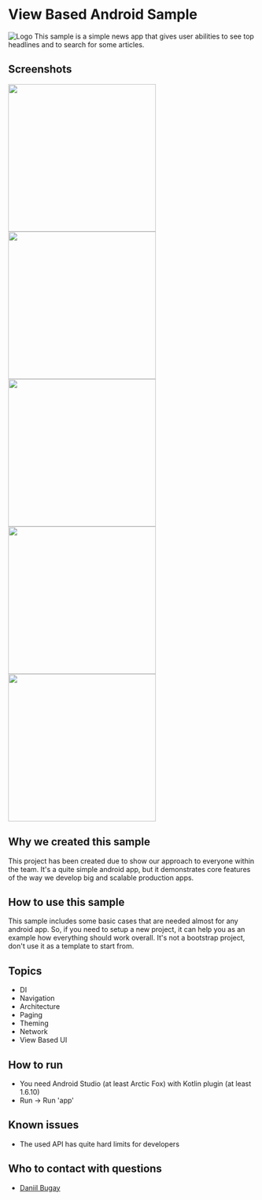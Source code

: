 # View Based Android Sample

![Logo](media/app.png)
This sample is a simple news app that gives user abilities to see top headlines and to search for some articles.

## Screenshots
<img src="media/headlines.jpg" width="300">
<img src="media/search_empty.jpg" width="300">
<img src="media/search.jpg" width="300">
<img src="media/about.jpg" width="300">
<img src="media/article.jpg" width="300">

## Why we created this sample
This project has been created due to show our approach to everyone within the team.
It's a quite simple android app, but it demonstrates core features of the way we develop big and scalable production apps.
## How to use this sample
This sample includes some basic cases that are needed almost for any android app.
So, if you need to setup a new project, it can help you as an example how everything should work overall.
It's not a bootstrap project, don't use it as a template to start from.
## Topics
* DI
* Navigation
* Architecture
* Paging
* Theming
* Network
* View Based UI

## How to run
* You need Android Studio (at least Arctic Fox) with Kotlin plugin (at least 1.6.10)
* Run -> Run 'app'
## Known issues
* The used API has quite hard limits for developers
## Who to contact with questions
* [Daniil Bugay](https://gitlab.com/daniil.bugai)